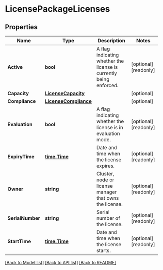 # LicensePackageLicenses

## Properties

Name | Type | Description | Notes
------------ | ------------- | ------------- | -------------
**Active** | **bool** | A flag indicating whether the license is currently being enforced. | [optional] [readonly] 
**Capacity** | [**LicenseCapacity**](license_capacity.md) |  | [optional] 
**Compliance** | [**LicenseCompliance**](license_compliance.md) |  | [optional] 
**Evaluation** | **bool** | A flag indicating whether the license is in evaluation mode. | [optional] [readonly] 
**ExpiryTime** | [**time.Time**](time.Time.md) | Date and time when the license expires. | [optional] [readonly] 
**Owner** | **string** | Cluster, node or license manager that owns the license. | [optional] [readonly] 
**SerialNumber** | **string** | Serial number of the license. | [optional] [readonly] 
**StartTime** | [**time.Time**](time.Time.md) | Date and time when the license starts. | [optional] [readonly] 

[[Back to Model list]](../README.md#documentation-for-models) [[Back to API list]](../README.md#documentation-for-api-endpoints) [[Back to README]](../README.md)



